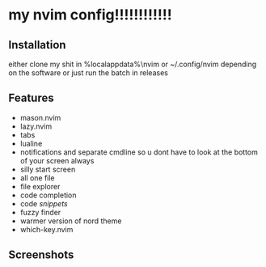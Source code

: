 # my nvim config!!!!!!!!!!!!
## Installation
either clone my shit in %localappdata%\nvim or ~/.config/nvim depending on the software
or just run the batch in releases
## Features
* mason.nvim
* lazy.nvim
* tabs
* lualine
* notifications and separate cmdline so u dont have to look at the bottom of your screen always
* silly start screen
* all one file
* file explorer
* code completion
* code *snippets*
* fuzzy finder
* warmer version of nord theme
* which-key.nvim
## Screenshots
